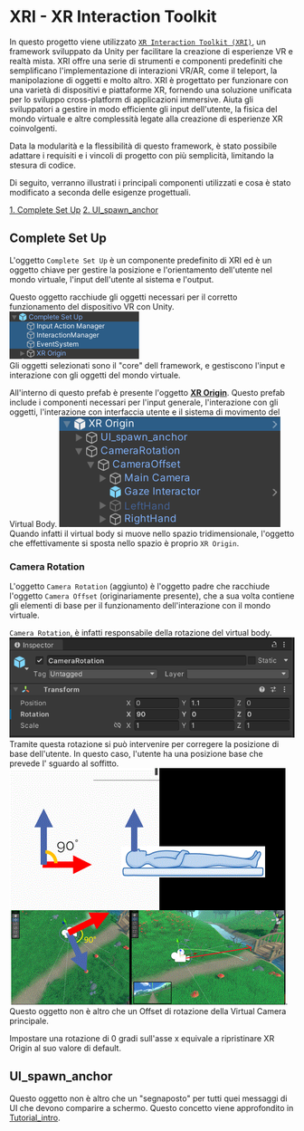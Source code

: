 # XRI - XR Interaction Toolkit

In questo progetto viene utilizzato [`XR Interaction Toolkit (XRI)`](https://docs.unity3d.com/Packages/com.unity.xr.interaction.toolkit@2.4/manual/index.html), un framework sviluppato da Unity per facilitare la creazione di esperienze VR e realtà mista. XRI offre una serie di strumenti e componenti predefiniti che semplificano l'implementazione di interazioni VR/AR, come il teleport, la manipolazione di oggetti e molto altro. XRI è progettato per funzionare con una varietà di dispositivi e piattaforme XR, fornendo una soluzione unificata per lo sviluppo cross-platform di applicazioni immersive. Aiuta gli sviluppatori a gestire in modo efficiente gli input dell'utente, la fisica del mondo virtuale e altre complessità legate alla creazione di esperienze XR coinvolgenti.

Data la modularità e la flessibilità di questo framework, è stato possibile adattare i requisiti e i vincoli di progetto con più semplicità, limitando la stesura di codice.

Di seguito, verranno illustrati i principali componenti utilizzati e cosa è stato modificato a seconda delle esigenze progettuali.

[1. Complete Set Up](#complete-set-up)
[2. UI_spawn_anchor](#ui_spawn_anchor)

## Complete Set Up

L'oggetto `Complete Set Up` è un componente predefinito di XRI ed è un oggetto chiave per gestire la posizione e l'orientamento dell'utente nel mondo virtuale, l'input dell'utente al sistema e l'output.

Questo oggetto racchiude gli oggetti necessari per il corretto funzionamento del dispositivo VR con Unity.  
![](Images/complete_setup1.png)  
Gli oggetti selezionati sono il "core" dell framework, e gestiscono l'input e interazione con gli oggetti del mondo virtuale.

All'interno di questo prefab è presente l'oggetto [**XR Origin**](https://docs.unity3d.com/2021.3/Documentation/Manual/xr-origin.html). Questo prefab include i componenti necessari per l'input generale, l'interazione con gli oggetti, l'interazione con interfaccia utente e il sistema di movimento del Virtual Body.
![](Images/xrorigin.png)
Quando infatti il virtual body si muove nello spazio tridimensionale, l'oggetto che effettivamente si sposta nello spazio è proprio `XR Origin`.

### Camera Rotation

L'oggetto `Camera Rotation` (aggiunto) è l'oggetto padre che racchiude l'oggetto `Camera Offset` (originariamente presente), che a sua volta contiene gli elementi di base per il funzionamento dell'interazione con il mondo virtuale.

`Camera Rotation`, è infatti responsabile della rotazione del virtual body. ![](Images/rotation90.png)
Tramite questa rotazione si può intervenire per corregere la posizione di base dell'utente. In questo caso, l'utente ha una posizione base che prevede l' sguardo al soffitto.
![](Images/rotationgif.gif).
Questo oggetto non è altro che un Offset di rotazione della Virtual Camera principale.

Impostare una rotazione di 0 gradi sull'asse x equivale a ripristinare XR Origin al suo valore di default.

## UI_spawn_anchor
Questo oggetto non è altro che un "segnaposto" per tutti quei messaggi di UI che devono comparire a schermo. Questo concetto viene approfondito in [Tutorial_intro](Tutorial_intro.md).